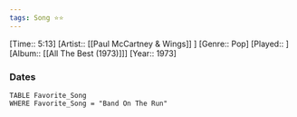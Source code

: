 ```yaml
---
tags: Song ⭐⭐ 
---
```

[Time:: 5:13]
[Artist:: [[Paul McCartney & Wings]] ]
[Genre:: Pop]
[Played:: ]
[Album:: [[All The Best (1973)]]]
[Year:: 1973]
### Dates
````dataview
TABLE Favorite_Song
WHERE Favorite_Song = "Band On The Run"
````